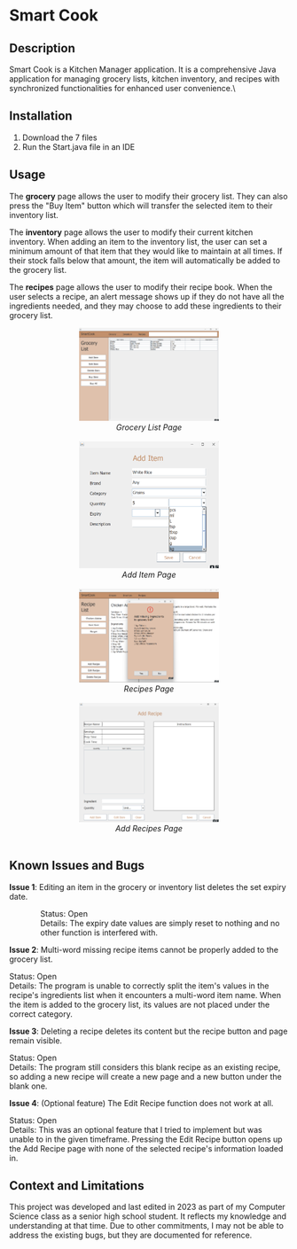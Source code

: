 # Smart Cook

## Description

Smart Cook is a Kitchen Manager application. It is a comprehensive Java application for managing grocery lists, kitchen inventory, and recipes with synchronized functionalities for enhanced user convenience.\

## Installation

1. Download the 7 files
2. Run the Start.java file in an IDE

## Usage

The <b>grocery</b> page allows the user to modify their grocery list. They can also press the "Buy Item" button which will transfer the selected item to their inventory list.

The <b>inventory</b> page allows the user to modify their current kitchen inventory. When adding an item to the inventory list, the user can set a minimum amount of that item that they would like to maintain at all times. If their stock falls below that amount, the item will automatically be added to the grocery list.

The <b>recipes</b> page allows the user to modify their recipe book. When the user selects a recipe, an alert message shows up if they do not have all the ingredients needed, and they may choose to add these ingredients to their grocery list.

<div align="center">
  <img alt="Grocery Page" src="https://github.com/KirstenTan/Kitchen-Manager/blob/main/images/Grocery%20List.png" width="50%"> <br>
  <i>Grocery List Page</i> <br><br>
</div>

<div align="center">
  <img alt="Add Item Page" src="https://github.com/KirstenTan/Kitchen-Manager/blob/main/images/Add%20Item.png" width="50%"> <br>
  <i>Add Item Page</i> <br><br>
</div>

<div align="center">
  <img alt="Recipes Page" src="https://github.com/KirstenTan/Kitchen-Manager/blob/main/images/Recipe%20List" width="50%"> <br>
  <i>Recipes Page</i> <br><br>
</div>

<div align="center">
  <img alt="Add Recipe Page" src="https://github.com/KirstenTan/Kitchen-Manager/blob/main/images/Add%20Recipe.png" width="50%"> <br>
  <i>Add Recipes Page</i> <br><br>
</div>

## Known Issues and Bugs

<b>Issue 1</b>: Editing an item in the grocery or inventory list deletes the set expiry date. <br>
<p style="margin-left: 4em;">
  Status: Open <br>
  Details: The expiry date values are simply reset to nothing and no other function is interfered with.
</p>

<b>Issue 2</b>: Multi-word missing recipe items cannot be properly added to the grocery list. <br>
<p margin-left="4em">
  Status: Open <br>
  Details: The program is unable to correctly split the item's values in the recipe's ingredients list when it encounters a multi-word item name. When the item is added to the grocery list, its values are not placed under the correct category.
</p>

<b>Issue 3</b>: Deleting a recipe deletes its content but the recipe button and page remain visible. <br>
<p margin-left="4em">
  Status: Open <br>
  Details: The program still considers this blank recipe as an existing recipe, so adding a new recipe will create a new page and a new button under the blank one.
</p>

<b>Issue 4</b>: (Optional feature) The Edit Recipe function does not work at all. <br>
<p margin-left="4em">
  Status: Open <br>
  Details: This was an optional feature that I tried to implement but was unable to in the given timeframe. Pressing the Edit Recipe button opens up the Add Recipe page with none of the selected recipe's information loaded in.
</p>

## Context and Limitations

This project was developed and last edited in 2023 as part of my Computer Science class as a senior high school student. It reflects my knowledge and understanding at that time. Due to other commitments, I may not be able to address the existing bugs, but they are documented for reference.


